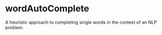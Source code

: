 # wordAutoComplete
 A heuristic approach to completing single words in the context of an NLP problem.
